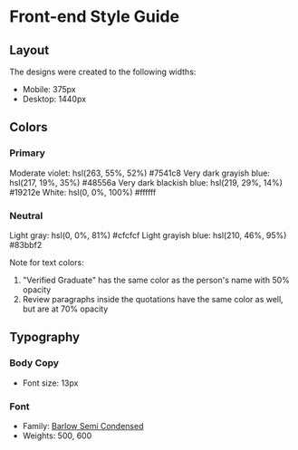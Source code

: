 # Front-end Style Guide

## Layout

The designs were created to the following widths:

- Mobile: 375px
- Desktop: 1440px

## Colors

### Primary

Moderate violet: hsl(263, 55%, 52%) #7541c8
Very dark grayish blue: hsl(217, 19%, 35%) #48556a
Very dark blackish blue: hsl(219, 29%, 14%) #19212e
White: hsl(0, 0%, 100%) #ffffff

### Neutral

Light gray: hsl(0, 0%, 81%) #cfcfcf
Light grayish blue: hsl(210, 46%, 95%) #83bbf2

Note for text colors:

1. "Verified Graduate" has the same color as the person's name with 50% opacity
2. Review paragraphs inside the quotations have the same color as well, but are at 70% opacity

## Typography

### Body Copy

- Font size: 13px

### Font

- Family: [Barlow Semi Condensed](https://fonts.google.com/specimen/Barlow+Semi+Condensed)
- Weights: 500, 600
